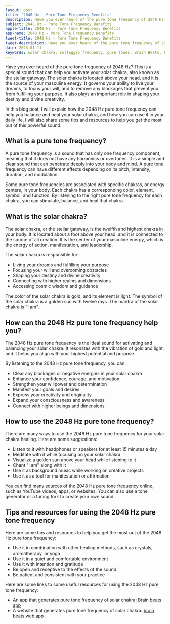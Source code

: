 ```yaml
---
layout: post
title: "2048 Hz - Pure Tone Frequency Benefits"
description: Have you ever heard of the pure tone frequency of 2048 Hz? This is a special sound that can help you activate your solar chakra, also known as the stellar gateway. The solar chakra is located above your head, and it is the source of your masculine energy.
subject: 2048 Hz - Pure Tone Frequency Benefits
apple-title: 2048 Hz - Pure Tone Frequency Benefits
app-name: 2048 Hz - Pure Tone Frequency Benefits
tweet-title: 2048 Hz - Pure Tone Frequency Benefits
tweet-description: Have you ever heard of the pure tone frequency of 2048 Hz? This is a special sound that can help you activate your solar chakra, also known as the stellar gateway. The solar chakra is located above your head, and it is the source of your masculine energy.
date: 2023-01-11
keywords: solar chakra, solfeggio frequency, pure tones, Brain Beats, Frequencies, White noise, Brain wave entrainment, sound therapy, binaural beats youtube, 2048 Hz frequency benefits
---
```


Have you ever heard of the pure tone frequency of 2048 Hz? This is a special sound that can help you activate your solar chakra, also known as the stellar gateway. The solar chakra is located above your head, and it is the source of your masculine energy. It governs your ability to live your dreams, to focus your will, and to remove any blockages that prevent you from fulfilling your purpose. It also plays an important role in shaping your destiny and divine creativity.

In this blog post, I will explain how the 2048 Hz pure tone frequency can help you balance and heal your solar chakra, and how you can use it in your daily life. I will also share some tips and resources to help you get the most out of this powerful sound.

## What is a pure tone frequency?

A pure tone frequency is a sound that has only one frequency component, meaning that it does not have any harmonics or overtones. It is a simple and clear sound that can penetrate deeply into your body and mind. A pure tone frequency can have different effects depending on its pitch, intensity, duration, and modulation.

Some pure tone frequencies are associated with specific chakras, or energy centers, in your body. Each chakra has a corresponding color, element, symbol, and function. By listening to the right pure tone frequency for each chakra, you can stimulate, balance, and heal that chakra.

## What is the solar chakra?

The solar chakra, or the stellar gateway, is the twelfth and highest chakra in your body. It is located about a foot above your head, and it is connected to the source of all creation. It is the center of your masculine energy, which is the energy of action, manifestation, and leadership.

The solar chakra is responsible for:

- Living your dreams and fulfilling your purpose
- Focusing your will and overcoming obstacles
- Shaping your destiny and divine creativity
- Connecting with higher realms and dimensions
- Accessing cosmic wisdom and guidance

The color of the solar chakra is gold, and its element is light. The symbol of the solar chakra is a golden sun with twelve rays. The mantra of the solar chakra is "I am".

## How can the 2048 Hz pure tone frequency help you?

The 2048 Hz pure tone frequency is the ideal sound for activating and balancing your solar chakra. It resonates with the vibration of gold and light, and it helps you align with your highest potential and purpose.

By listening to the 2048 Hz pure tone frequency, you can:

- Clear any blockages or negative energies in your solar chakra
- Enhance your confidence, courage, and motivation
- Strengthen your willpower and determination
- Manifest your goals and desires
- Express your creativity and originality
- Expand your consciousness and awareness
- Connect with higher beings and dimensions

## How to use the 2048 Hz pure tone frequency?

There are many ways to use the 2048 Hz pure tone frequency for your solar chakra healing. Here are some suggestions:

- Listen to it with headphones or speakers for at least 15 minutes a day
- Meditate with it while focusing on your solar chakra
- Visualize a golden sun above your head while listening to it
- Chant "I am" along with it
- Use it as background music while working on creative projects
- Use it as a tool for manifestation or affirmation

You can find many sources of the 2048 Hz pure tone frequency online, such as YouTube videos, apps, or websites. You can also use a tone generator or a tuning fork to create your own sound.

## Tips and resources for using the 2048 Hz pure tone frequency

Here are some tips and resources to help you get the most out of the 2048 Hz pure tone frequency:

- Use it in combination with other healing methods, such as crystals, aromatherapy, or yoga
- Use it in a quiet and comfortable environment
- Use it with intention and gratitude
- Be open and receptive to the effects of the sound
- Be patient and consistent with your practice

Here are some links to some useful resources for using the 2048 Hz pure tone frequency:

- An app that generates pure tone frequency of solar chakra: [Brain beats app](https://play.google.com/store/apps/details?id=app.netlify.brain_beats.twa)
- A website that generates pure tone frequency of solar chakra: [brain beats web app](https://brain-beats.in/pure-tones.html)